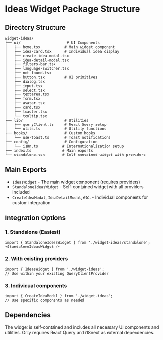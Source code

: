 # Ideas Widget Package Structure

## Directory Structure

```
widget-ideas/
├── ui/                     # UI Components
│   ├── home.tsx           # Main widget component
│   ├── idea-card.tsx      # Individual idea display
│   ├── create-idea-modal.tsx
│   ├── idea-detail-modal.tsx
│   ├── filters-bar.tsx
│   ├── language-switcher.tsx
│   ├── not-found.tsx
│   ├── button.tsx         # UI primitives
│   ├── dialog.tsx
│   ├── input.tsx
│   ├── select.tsx
│   ├── textarea.tsx
│   ├── form.tsx
│   ├── avatar.tsx
│   ├── card.tsx
│   ├── toaster.tsx
│   └── tooltip.tsx
├── lib/                   # Utilities
│   ├── queryClient.ts     # React Query setup
│   └── utils.ts           # Utility functions
├── hooks/                 # Custom hooks
│   └── use-toast.ts       # Toast notifications
├── config/                # Configuration
│   └── i18n.ts           # Internationalization setup
├── index.ts              # Main exports
└── standalone.tsx        # Self-contained widget with providers
```

## Main Exports

- `IdeasWidget` - The main widget component (requires providers)
- `StandaloneIdeasWidget` - Self-contained widget with all providers included
- `CreateIdeaModal`, `IdeaDetailModal`, etc. - Individual components for custom integration

## Integration Options

### 1. Standalone (Easiest)
```tsx
import { StandaloneIdeasWidget } from './widget-ideas/standalone';
<StandaloneIdeasWidget />
```

### 2. With existing providers
```tsx
import { IdeasWidget } from './widget-ideas';
// Use within your existing QueryClientProvider
```

### 3. Individual components
```tsx
import { CreateIdeaModal } from './widget-ideas';
// Use specific components as needed
```

## Dependencies

The widget is self-contained and includes all necessary UI components and utilities. Only requires React Query and i18next as external dependencies.